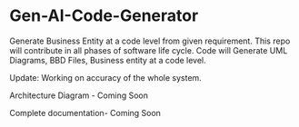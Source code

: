 # Gen-AI-Code-Generator
Generate Business Entity at a code level from given requirement. This repo will contribute in all phases of software life cycle. Code will Generate UML Diagrams, BBD Files, Business entity at a code level.

Update: Working on accuracy of the whole system. 

Architecture Diagram - Coming Soon

Complete documentation- Coming Soon
